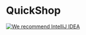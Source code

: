 # QuickShop

[![We recommend IntelliJ IDEA](https://www.elegantobjects.org/intellij-idea.svg)](https://www.jetbrains.com/idea/)